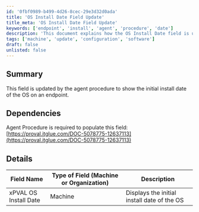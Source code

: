 ```yaml
---
id: '0fbf0989-b499-4d26-8cec-29e3d32d0ada'
title: 'OS Install Date Field Update'
title_meta: 'OS Install Date Field Update'
keywords: ['endpoint', 'install', 'agent', 'procedure', 'date']
description: 'This document explains how the OS Install Date field is updated by the agent procedure on an endpoint, detailing its dependencies and providing a summary of its functionality.'
tags: ['machine', 'update', 'configuration', 'software']
draft: false
unlisted: false
---
```

## Summary

This field is updated by the agent procedure to show the initial install date of the OS on an endpoint.

## Dependencies

Agent Procedure is required to populate this field: [https://proval.itglue.com/DOC-5078775-12637113](https://proval.itglue.com/DOC-5078775-12637113)

## Details

| Field Name               | Type of Field (Machine or Organization) | Description                          |
|--------------------------|-----------------------------------------|--------------------------------------|
| xPVAL OS Install Date    | Machine                                 | Displays the initial install date of the OS |







